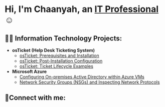 <h1>Hi, I'm Chaanyah, an <a href="https://linkedin.com/in/claborde/">IT Professional</a>☺</h1>

<h2>👨‍💻 Information Technology Projects:</h2>

- <b>osTicket (Help Desk Ticketing System)</b>
  - [osTicket: Prerequisites and Installation](https://github.com/clabordec/osticket-prereqs)
  - [osTicket: Post-Installation Configuration](https://github.com/clabordec/post-install-config)
  - [osTicket: Ticket Lifecycle Examples](https://github.com/clabordec/ticket-lifecycle)
- <b>Microsoft Azure</b>
  - [Configuring On-premises Active Directory within Azure VMs](https://github.com/clabordec/configure-ad)
  - [Network Security Groups (NSGs) and Inspecting Network Protocols](https://github.com/clabordec/azure-network-protocols)

<h2>🤳Connect with me:</h2>
